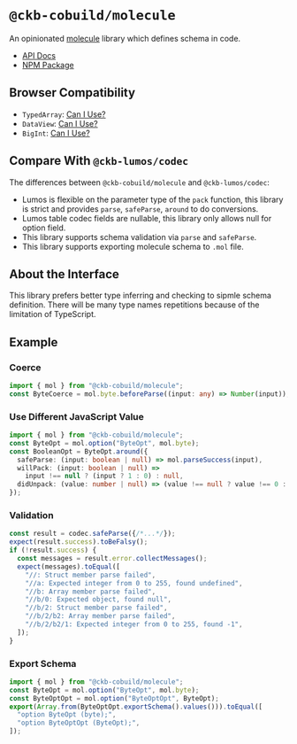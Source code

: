 # `@ckb-cobuild/molecule`

An opinionated [molecule](https://github.com/nervosnetwork/molecule) library which defines schema in code.

- [API Docs](https://ckb-cobuild-docs.vercel.app/api/modules/_ckb_cobuild_molecule.html)
- [NPM Package](https://www.npmjs.com/package/@ckb-cobuild/molecule)

## Browser Compatibility

- `TypedArray`: [Can I Use?](https://caniuse.com/mdn-javascript_builtins_typedarray)
- `DataView`: [Can I Use?](https://caniuse.com/mdn-javascript_builtins_dataview)
- `BigInt`: [Can I Use?](https://caniuse.com/bigint)

## Compare With `@ckb-lumos/codec`

The differences between `@ckb-cobuild/molecule` and `@ckb-lumos/codec`:

- Lumos is flexible on the parameter type of the `pack` function, this library is strict and provides `parse`, `safeParse`, `around` to do conversions.
- Lumos table codec fields are nullable, this library only allows null for option field.
- This library supports schema validation via `parse` and `safeParse`.
- This library supports exporting molecule schema to `.mol` file.

## About the Interface

This library prefers better type inferring and checking to sipmle schema definition. There will be many type names repetitions because of the limitation of TypeScript.

## Example

### Coerce

```ts
import { mol } from "@ckb-cobuild/molecule";
const ByteCoerce = mol.byte.beforeParse((input: any) => Number(input));
```

### Use Different JavaScript Value

```ts
import { mol } from "@ckb-cobuild/molecule";
const ByteOpt = mol.option("ByteOpt", mol.byte);
const BooleanOpt = ByteOpt.around({
  safeParse: (input: boolean | null) => mol.parseSuccess(input),
  willPack: (input: boolean | null) =>
    input !== null ? (input ? 1 : 0) : null,
  didUnpack: (value: number | null) => (value !== null ? value !== 0 : null),
});
```

### Validation

```ts
const result = codec.safeParse({/*...*/});
expect(result.success).toBeFalsy();
if (!result.success) {
  const messages = result.error.collectMessages();
  expect(messages).toEqual([
    "//: Struct member parse failed",
    "//a: Expected integer from 0 to 255, found undefined",
    "//b: Array member parse failed",
    "//b/0: Expected object, found null",
    "//b/2: Struct member parse failed",
    "//b/2/b2: Array member parse failed",
    "//b/2/b2/1: Expected integer from 0 to 255, found -1",
  ]);
}
```

### Export Schema

```ts
import { mol } from "@ckb-cobuild/molecule";
const ByteOpt = mol.option("ByteOpt", mol.byte);
const ByteOptOpt = mol.option("ByteOptOpt", ByteOpt);
export(Array.from(ByteOptOpt.exportSchema().values())).toEqual([
  "option ByteOpt (byte);",
  "option ByteOptOpt (ByteOpt);",
]);
```
